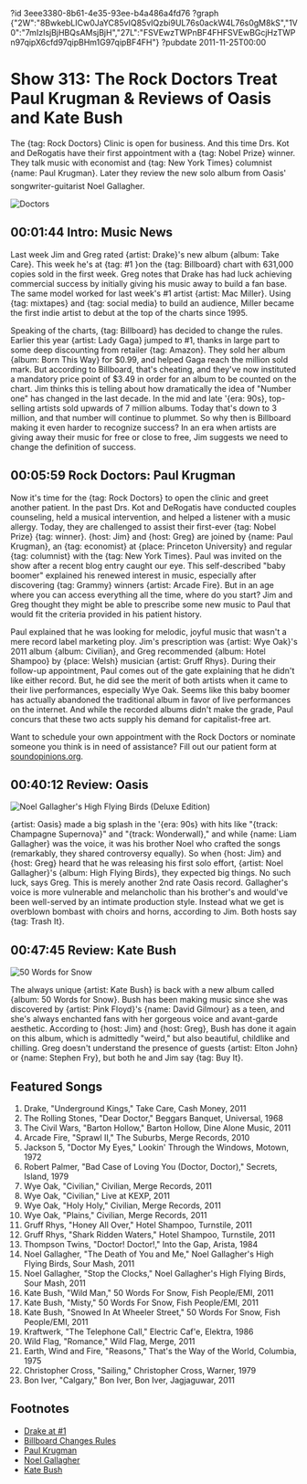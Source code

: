 ?id 3eee3380-8b61-4e35-93ee-b4a486a4fd76
?graph {"2W":"8BwkebLICw0JaYC85vIQ85vIQzbi9UL76s0ackW4L76s0gM8kS","1V0":"7mIzIsjBjHBQsAMsjBjH","27L":"FSVEwzTWPnBF4FHFSVEwBGcjHzTWPn97qipX6cfd97qipBHm1G97qipBF4FH"}
?pubdate 2011-11-25T00:00
# Show 313: The Rock Doctors Treat Paul Krugman & Reviews of Oasis and Kate Bush
The {tag: Rock Doctors} Clinic is open for business. And this time Drs. Kot and DeRogatis have their first appointment with a {tag: Nobel Prize} winner. They talk music with economist and {tag: New York Times} columnist {name: Paul Krugman}. Later they review the new solo album from Oasis' songwriter-guitarist Noel Gallagher.

![Doctors](https://static.soundopinions.org/images/rockdocs/rockdocsblurry.jpg)

## 00:01:44 Intro: Music News
Last week Jim and Greg rated {artist: Drake}'s new album {album: Take Care}. This week he's at {tag: #1 }on the {tag: Billboard} chart with 631,000 copies sold in the first week. Greg notes that Drake has had luck achieving commercial success by initially giving his music away to build a fan base. The same model worked for last week's #1 artist {artist: Mac Miller}. Using {tag: mixtapes} and {tag: social media} to build an audience, Miller became the first indie artist to debut at the top of the charts since 1995.

Speaking of the charts, {tag: Billboard} has decided to change the rules. Earlier this year {artist: Lady Gaga} jumped to #1, thanks in large part to some deep discounting from retailer {tag: Amazon}. They sold her album {album: Born This Way} for $0.99, and helped Gaga reach the million sold mark. But according to Billboard, that's cheating, and they've now instituted a mandatory price point of $3.49 in order for an album to be counted on the chart. Jim thinks this is telling about how dramatically the idea of "Number one" has changed in the last decade. In the mid and late '{era: 90s}, top-selling artists sold upwards of 7 million albums. Today that's down to 3 million, and that number will continue to plummet. So why then is Billboard making it even harder to recognize success? In an era when artists are giving away their music for free or close to free, Jim suggests we need to change the definition of success.

## 00:05:59 Rock Doctors: Paul Krugman
Now it's time for the {tag: Rock Doctors} to open the clinic and greet another patient. In the past Drs. Kot and DeRogatis have conducted couples counseling, held a musical intervention, and helped a listener with a music allergy. Today, they are challenged to assist their first-ever {tag: Nobel Prize} {tag: winner}. {host: Jim} and {host: Greg} are joined by {name: Paul Krugman}, an {tag: economist} at {place: Princeton University} and regular {tag: columnist} with the {tag: New York Times}. Paul was invited on the show after a recent blog entry caught our eye. This self-described "baby boomer" explained his renewed interest in music, especially after discovering {tag: Grammy} winners {artist: Arcade Fire}. But in an age where you can access everything all the time, where do you start? Jim and Greg thought they might be able to prescribe some new music to Paul that would fit the criteria provided in his patient history.

Paul explained that he was looking for melodic, joyful music that wasn't a mere record label marketing ploy. Jim's prescription was {artist: Wye Oak}'s 2011 album {album: Civilian}, and Greg recommended {album: Hotel Shampoo} by {place: Welsh} musician {artist: Gruff Rhys}. During their follow-up appointment, Paul comes out of the gate explaining that he didn't like either record. But, he did see the merit of both artists when it came to their live performances, especially Wye Oak. Seems like this baby boomer has actually abandoned the traditional album in favor of live performances on the internet. And while the recorded albums didn't make the grade, Paul concurs that these two acts supply his demand for capitalist-free art.

Want to schedule your own appointment with the Rock Doctors or nominate someone you think is in need of assistance? Fill out our patient form at [soundopinions.org](http://www.soundopinions.org/).

## 00:40:12 Review: Oasis
![Noel Gallagher's High Flying Birds (Deluxe Edition)](https://static.soundopinions.org/assets/313/1V00.jpg)

{artist: Oasis} made a big splash in the '{era: 90s} with hits like "{track: Champagne Supernova}" and "{track: Wonderwall}," and while {name: Liam Gallagher} was the voice, it was his brother Noel who crafted the songs (remarkably, they shared controversy equally). So when {host: Jim} and {host: Greg} heard that he was releasing his first solo effort, {artist: Noel Gallagher}'s {album: High Flying Birds}, they expected big things. No such luck, says Greg. This is merely another 2nd rate Oasis record. Gallagher's voice is more vulnerable and melancholic than his brother's and would've been well-served by an intimate production style. Instead what we get is overblown bombast with choirs and horns, according to Jim. Both hosts say {tag: Trash It}.

## 00:47:45 Review: Kate Bush
![50 Words for Snow](https://static.soundopinions.org/assets/313/27L0.jpg)

The always unique {artist: Kate Bush} is back with a new album called {album: 50 Words for Snow}. Bush has been making music since she was discovered by {artist: Pink Floyd}'s {name: David Gilmour} as a teen, and she's always enchanted fans with her gorgeous voice and avant-garde aesthetic. According to {host: Jim} and {host: Greg}, Bush has done it again on this album, which is admittedly "weird," but also beautiful, childlike and chilling. Greg doesn't understand the presence of guests {artist: Elton John} or {name: Stephen Fry}, but both he and Jim say {tag: Buy It}.


## Featured Songs
1. Drake, "Underground Kings," Take Care, Cash Money, 2011
2. The Rolling Stones, "Dear Doctor," Beggars Banquet, Universal, 1968
3. The Civil Wars, "Barton Hollow," Barton Hollow, Dine Alone Music, 2011
4. Arcade Fire, "Sprawl II," The Suburbs, Merge Records, 2010
5. Jackson 5, "Doctor My Eyes," Lookin' Through the Windows, Motown, 1972
6. Robert Palmer, "Bad Case of Loving You (Doctor, Doctor)," Secrets, Island, 1979
7. Wye Oak, "Civilian," Civilian, Merge Records, 2011
8. Wye Oak, "Civilian," Live at KEXP, 2011
9. Wye Oak, "Holy Holy," Civilian, Merge Records, 2011
10. Wye Oak, "Plains," Civilian, Merge Records, 2011
11. Gruff Rhys, "Honey All Over," Hotel Shampoo, Turnstile, 2011
12. Gruff Rhys, "Shark Ridden Waters," Hotel Shampoo, Turnstile, 2011
13. Thompson Twins, "Doctor! Doctor!," Into the Gap, Arista, 1984
14. Noel Gallagher, "The Death of You and Me," Noel Gallagher's High Flying Birds, Sour Mash, 2011
15. Noel Gallagher, "Stop the Clocks," Noel Gallagher's High Flying Birds, Sour Mash, 2011
16. Kate Bush, "Wild Man," 50 Words For Snow, Fish People/EMI, 2011
17. Kate Bush, "Misty," 50 Words For Snow, Fish People/EMI, 2011
18. Kate Bush, "Snowed In At Wheeler Street," 50 Words For Snow, Fish People/EMI, 2011
19. Kraftwerk, "The Telephone Call," Electric Caf'e, Elektra, 1986
20. Wild Flag, "Romance," Wild Flag, Merge, 2011
21. Earth, Wind and Fire, "Reasons," That's the Way of the World, Columbia, 1975
22. Christopher Cross, "Sailing," Christopher Cross, Warner, 1979
23. Bon Iver, "Calgary," Bon Iver, Bon Iver, Jagjaguwar, 2011

## Footnotes
- [Drake at #1](http://www.billboard.com/articles/news/464995/drakes-take-care-blasts-onto-billboard-200#/news/drake-s-take-care-blasts-onto-billboard-1005558752.story)
- [Billboard Changes Rules](http://www.rollingstone.com/music/news/billboard-will-no-longer-include-deep-discounted-releases-on-charts-20111117)
- [Paul Krugman](http://www.krugmanonline.com/)
- [Noel Gallagher](http://www.noelgallagher.com/#releases/noel-gallaghers-high-flying-birds)
- [Kate Bush](http://www.katebush.com/)
